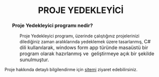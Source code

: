 <h1 style="text-align: center; " alt="Proje Yedekleyici | Yavuz ÇELİKER" title="Proje Yedekleyici | Yavuz ÇELİKER"><b>PROJE YEDEKLEYİCİ</b></h1>
<h3 style="margin-left: 25px;">Proje Yedekleyici programı nedir?</h3>
<p style="text-align: left; margin-left: 50px;">
  Proje Yedekleyici programı, üzerinde çalıştığınız projelerinizi dilediğiniz zaman aralıklarında yedeklemek üzere tasarlanmış, 
  <span style="font-size: 1rem;">C# dili kullanılarak, windows form app türünde masaüstü bir program olarak hazırlanmış ve&nbsp;</span>
  <span style="font-size: 1rem;">geliştirmeye açık bir şekilde sunulmuştur.</span>
</p>
<p>Proje hakkında detaylı bilgilendirme için <a href='https://www.yavuzceliker.com.tr/TR/projeler/proje-yedekleme-programi/75'>sitemi</a> ziyaret edebilirsiniz.</p>
